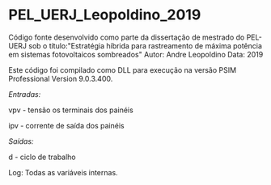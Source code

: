 # PEL_UERJ_Leopoldino_2019
Código fonte desenvolvido como parte da dissertação de mestrado do PEL-UERJ sob o título:"Estratégia híbrida para rastreamento de máxima potência em sistemas fotovoltaicos sombreados"
Autor: Andre Leopoldino
Data: 2019

Este código foi compilado como DLL para execução na versão PSIM Professional Version 9.0.3.400.

*Entradas:*

  vpv - tensão os terminais dos painéis
  
  ipv - corrente de saída dos painéis

*Saídas:*

  d - ciclo de trabalho
  
Log:
  Todas as variáveis internas.
  
  
